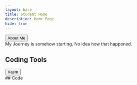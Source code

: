 ```yaml
---
layout: base
title: Student Home 
description: Home Page
hide: true
---
```

<head>
 <a href="index2.md"> 
   <button>About Me</button>
 </a>
</head>


<br>
My Journey is somehow starting. No idea how that happened.
<br>

## Coding Tools

<a href="https://kasm.nighthawkcodingsociety.com/">
<button>Kasm</button>
</a>

<br>
## Code

